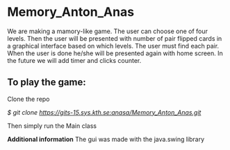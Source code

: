 # Memory_Anton_Anas
We are making a mamory-like game. The user can choose one of four levels. Then the user will be presented with number of pair flipped cards 
in a graphical interface based on which levels. The user must find each pair. When the user is done 
he/she will be presented again with home screen. 
In the future we will add timer and clicks counter. 


## To play the game:
Clone the repo

*$ git clone https://gits-15.sys.kth.se:anasa/Memory_Anton_Anas.git*

Then simply run the Main  class

**Additional information**
The gui was made with the java.swing library
